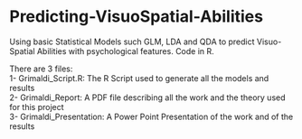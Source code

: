 # Predicting-VisuoSpatial-Abilities
Using basic Statistical Models such GLM, LDA and QDA to predict Visuo-Spatial Abilities with psychological features. Code in R.


There are 3 files:<br>
1- Grimaldi_Script.R: The R Script used to generate all the models and results<br>
2- Grimaldi_Report: A PDF file describing all the work and the theory used for this project<br>
3- Grimaldi_Presentation: A Power Point Presentation of the work and of the results
